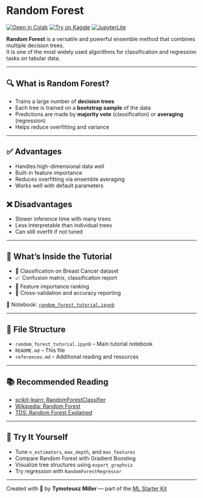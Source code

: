 # Random Forest

[![Open in Colab](https://colab.research.google.com/assets/colab-badge.svg)](https://colab.research.google.com/github/TyMill/ml-starter-kit/blob/main/eng/random_forest/random_forest_tutorial.ipynb)
[![Try on Kaggle](https://img.shields.io/badge/Open%20in-Kaggle-blue)](https://www.kaggle.com/code)
[![JupyterLite](https://img.shields.io/badge/Try%20it-JupyterLite-orange)](https://jupyterlite.github.io/demo)

**Random Forest** is a versatile and powerful ensemble method that combines multiple decision trees.  
It is one of the most widely used algorithms for classification and regression tasks on tabular data.

---

## 🔍 What is Random Forest?

- Trains a large number of **decision trees**  
- Each tree is trained on a **bootstrap sample** of the data  
- Predictions are made by **majority vote** (classification) or **averaging** (regression)  
- Helps reduce overfitting and variance

---

## ✅ Advantages

- Handles high-dimensional data well  
- Built-in feature importance  
- Reduces overfitting via ensemble averaging  
- Works well with default parameters

## ❌ Disadvantages

- Slower inference time with many trees  
- Less interpretable than individual trees  
- Can still overfit if not tuned

---

## 🧪 What’s Inside the Tutorial

- 🏥 Classification on Breast Cancer dataset  
- 📈 Confusion matrix, classification report  
- 🌲 Feature importance ranking  
- 🔁 Cross-validation and accuracy reporting

📘 Notebook: [`random_forest_tutorial.ipynb`](./random_forest_tutorial.ipynb)

---

## 📂 File Structure

- `random_forest_tutorial.ipynb` – Main tutorial notebook  
- `README.md` – This file  
- `references.md` – Additional reading and resources

---

## 📚 Recommended Reading

- [scikit-learn: RandomForestClassifier](https://scikit-learn.org/stable/modules/generated/sklearn.ensemble.RandomForestClassifier.html)  
- [Wikipedia: Random Forest](https://en.wikipedia.org/wiki/Random_forest)  
- [TDS: Random Forest Explained](https://towardsdatascience.com/the-random-forest-algorithm-d457d499ffcd)

---

## 🚀 Try It Yourself

- Tune `n_estimators`, `max_depth`, and `max_features`  
- Compare Random Forest with Gradient Boosting  
- Visualize tree structures using `export_graphviz`  
- Try regression with `RandomForestRegressor`

---

Created with 🧠 by **Tymoteusz Miller** — part of the [ML Starter Kit](https://github.com/TyMill/ml-starter-kit)
